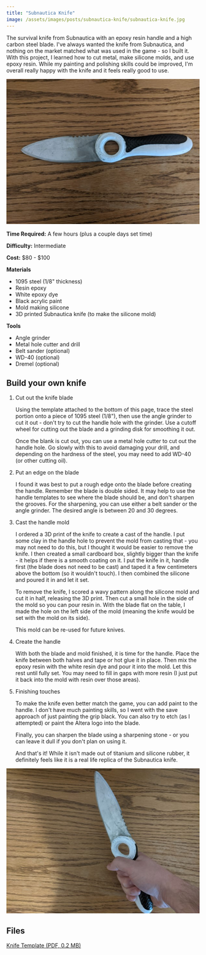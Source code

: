 ```yaml
---
title: "Subnautica Knife"
image: /assets/images/posts/subnautica-knife/subnautica-knife.jpg
---
```


The survival knife from Subnautica with an epoxy resin handle and a high carbon steel blade. I've always wanted the knife from Subnautica, and nothing on the market matched what was used in the game - so I built it. With this project, I learned how to cut metal, make silicone molds, and use epoxy resin. While my painting and polishing skills could be improved, I'm overall really happy with the knife and it feels really good to use.

![Knife](/assets/images/posts/subnautica-knife/subnautica-knife.jpg)

**Time Required:** A few hours (plus a couple days set time)

**Difficulty:** Intermediate

**Cost:** $80 - $100

**Materials**

- 1095 steel (1/8" thickness)
- Resin epoxy
- White epoxy dye
- Black acrylic paint
- Mold making silicone
- 3D printed Subnautica knife (to make the silicone mold)

**Tools**

- Angle grinder
- Metal hole cutter and drill
- Belt sander (optional)
- WD-40 (optional)
- Dremel (optional)

## Build your own knife

1. Cut out the knife blade

   Using the template attached to the bottom of this page, trace the steel portion onto a piece of 1095 steel (1/8"), then use the angle grinder to cut it out - don't try to cut the handle hole with the grinder. Use a cutoff wheel for cutting out the blade and a grinding disk for smoothing it out.

   Once the blank is cut out, you can use a metal hole cutter to cut out the handle hole. Go slowly with this to avoid damaging your drill, and depending on the hardness of the steel, you may need to add WD-40 (or other cutting oil).

2. Put an edge on the blade

   I found it was best to put a rough edge onto the blade before creating the handle. Remember the blade is double sided. It may help to use the handle templates to see where the blade should be, and don't sharpen the grooves. For the sharpening, you can use either a belt sander or the angle grinder. The desired angle is between 20 and 30 degrees.

3. Cast the handle mold

   I ordered a 3D print of the knife to create a cast of the handle. I put some clay in the handle hole to prevent the mold from casting that - you may not need to do this, but I thought it would be easier to remove the knife. I then created a small cardboard box, slightly bigger than the knife - it helps if there is a smooth coating on it. I put the knife in it, handle first (the blade does not need to be cast) and taped it a few centimeters above the bottom (so it wouldn't touch). I then combined the silicone and poured it in and let it set.

   To remove the knife, I scored a wavy pattern along the silicone mold and cut it in half, releasing the 3D print. Then cut a small hole in the side of the mold so you can pour resin in. With the blade flat on the table, I made the hole on the left side of the mold (meaning the knife would be set with the mold on its side).

   This mold can be re-used for future knives.

4. Create the handle

   With both the blade and mold finished, it is time for the handle. Place the knife between both halves and tape or hot glue it in place. Then mix the epoxy resin with the white resin dye and pour it into the mold. Let this rest until fully set. You may need to fill in gaps with more resin (I just put it back into the mold with resin over those areas).

5. Finishing touches

   To make the knife even better match the game, you can add paint to the handle. I don't have much painting skills, so I went with the save approach of just painting the grip black. You can also try to etch (as I attempted) or paint the Altera logo into the blade.

   Finally, you can sharpen the blade using a sharpening stone - or you can leave it dull if you don't plan on using it.

   And that's it! While it isn't made out of titanium and silicone rubber, it definitely feels like it is a real life replica of the Subnautica knife.

![Knife in hand](/assets/images/posts/subnautica-knife/subnautica-knife-in-hand.jpg)

## Files

[Knife Template (PDF, 0.2 MB)](/assets/pdfs/subnautica_knife.pdf)
